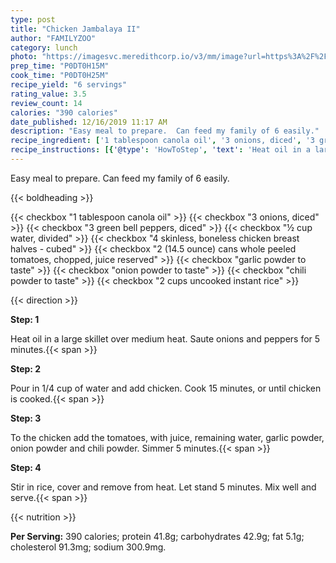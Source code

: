 ```yaml
---
type: post
title: "Chicken Jambalaya II"
author: "FAMILYZOO"
category: lunch
photo: "https://imagesvc.meredithcorp.io/v3/mm/image?url=https%3A%2F%2Fimages.media-allrecipes.com%2Fuserphotos%2F1128688.jpg"
prep_time: "P0DT0H15M"
cook_time: "P0DT0H25M"
recipe_yield: "6 servings"
rating_value: 3.5
review_count: 14
calories: "390 calories"
date_published: 12/16/2019 11:17 AM
description: "Easy meal to prepare.  Can feed my family of 6 easily."
recipe_ingredient: ['1 tablespoon canola oil', '3 onions, diced', '3 green bell peppers, diced', '½ cup water, divided', '4 skinless, boneless chicken breast halves - cubed', '2 (14.5 ounce) cans whole peeled tomatoes, chopped, juice reserved', 'garlic powder to taste', 'onion powder to taste', 'chili powder to taste', '2 cups uncooked instant rice']
recipe_instructions: [{'@type': 'HowToStep', 'text': 'Heat oil in a large skillet over medium heat.  Saute onions and peppers for 5 minutes.\n'}, {'@type': 'HowToStep', 'text': 'Pour in 1/4 cup of water and add chicken.  Cook 15 minutes, or until chicken is cooked.\n'}, {'@type': 'HowToStep', 'text': 'To the chicken add the tomatoes, with juice, remaining water, garlic powder, onion powder and chili powder.  Simmer 5 minutes.\n'}, {'@type': 'HowToStep', 'text': 'Stir in rice, cover and remove from heat.  Let stand 5 minutes.  Mix well and serve.\n'}]
---
```


Easy meal to prepare.  Can feed my family of 6 easily. 

{{< boldheading >}}

{{< checkbox "1 tablespoon canola oil" >}}
{{< checkbox "3  onions, diced" >}}
{{< checkbox "3  green bell peppers, diced" >}}
{{< checkbox "½ cup water, divided" >}}
{{< checkbox "4  skinless, boneless chicken breast halves - cubed" >}}
{{< checkbox "2 (14.5 ounce) cans whole peeled tomatoes, chopped, juice reserved" >}}
{{< checkbox "garlic powder to taste" >}}
{{< checkbox "onion powder to taste" >}}
{{< checkbox "chili powder to taste" >}}
{{< checkbox "2 cups uncooked instant rice" >}}


{{< direction >}}

**Step: 1**

Heat oil in a large skillet over medium heat.  Saute onions and peppers for 5 minutes.{{< span >}}

**Step: 2**

Pour in 1/4 cup of water and add chicken.  Cook 15 minutes, or until chicken is cooked.{{< span >}}

**Step: 3**

To the chicken add the tomatoes, with juice, remaining water, garlic powder, onion powder and chili powder.  Simmer 5 minutes.{{< span >}}

**Step: 4**

Stir in rice, cover and remove from heat.  Let stand 5 minutes.  Mix well and serve.{{< span >}}

{{< nutrition >}}

**Per Serving:** 390 calories; protein 41.8g; carbohydrates 42.9g; fat 5.1g; cholesterol 91.3mg; sodium 300.9mg.